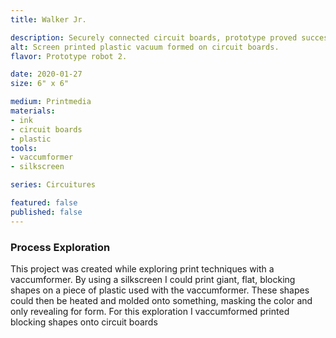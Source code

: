 ```yaml
---
title: Walker Jr.

description: Securely connected circuit boards, prototype proved successful, next scaling. 
alt: Screen printed plastic vacuum formed on circuit boards.
flavor: Prototype robot 2.

date: 2020-01-27
size: 6" x 6"

medium: Printmedia
materials:
- ink
- circuit boards
- plastic
tools:
- vaccumformer
- silkscreen

series: Circuitures

featured: false
published: false
---
```


### Process Exploration
This project was created while exploring print techniques with a vaccumformer.
By using a silkscreen I could print giant, flat, blocking shapes on a piece of plastic used with the vaccumformer.
These shapes could then be heated and molded onto something, masking the color and only revealing for form. 
For this exploration I vaccumformed printed blocking shapes onto circuit boards

